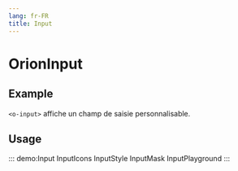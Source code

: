 ```yaml
---
lang: fr-FR
title: Input
---
```


# OrionInput

## Example

`<o-input>` affiche un champ de saisie personnalisable.

## Usage

::: demo:Input
InputIcons
InputStyle
InputMask
InputPlayground
:::

<attribute-table/>
